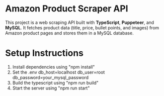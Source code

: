 # Amazon Product Scraper API

This project is a web scraping API built with **TypeScript**, **Puppeteer**, and **MySQL**. It fetches product data (title, price, bullet points, and images) from Amazon product pages and stores them in a MySQL database.

# Setup Instructions

1. Install dependencies using "npm install"
2. Set the .env db_host=localhost db_user=root db_password=your_mysql_password
3. Build the typescript using "npm run build"
4. Start the server using "npm run start"